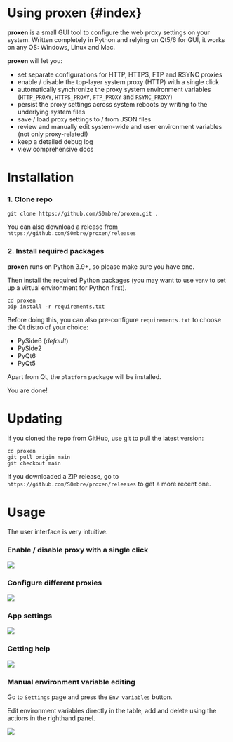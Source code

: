 
# Using proxen {#index}

**proxen** is a small GUI tool to configure the web proxy settings on your system. Written completely in Python and relying on Qt5/6 for GUI, it works on any OS: Windows, Linux and Mac.

**proxen** will let you:
- set separate configurations for HTTP, HTTPS, FTP and RSYNC proxies
- enable / disable the top-layer system proxy (HTTP) with a single click
- automatically synchronize the proxy system environment variables (`HTTP_PROXY`, `HTTPS_PROXY`, `FTP_PROXY` and `RSYNC_PROXY`)
- persist the proxy settings across system reboots by writing to the underlying system files
- save / load proxy settings to / from JSON files
- review and manually edit system-wide and user environment variables (not only proxy-related!)
- keep a detailed debug log
- view comprehensive docs

# Installation

### 1. Clone repo
```
git clone https://github.com/S0mbre/proxen.git .
```

You can also download a release from `https://github.com/S0mbre/proxen/releases`

### 2. Install required packages

**proxen** runs on Python 3.9+, so please make sure you have one.

Then install the required Python packages (you may want to use `venv` to set up a virtual environment for Python first).
```
cd proxen
pip install -r requirements.txt
```

Before doing this, you can also pre-configure `requirements.txt` to choose the Qt distro of your choice: 
- PySide6 (*default*)
- PySide2
- PyQt6
- PyQt5

Apart from Qt, the `platform` package will be installed.

You are done!

# Updating

If you cloned the repo from GitHub, use git to pull the latest version:
```
cd proxen
git pull origin main
git checkout main
```

If you downloaded a ZIP release, go to `https://github.com/S0mbre/proxen/releases` to get a more recent one.

# Usage

The user interface is very intuitive.

### Enable / disable proxy with a single click
![](../../resources/screen_01.png)

### Configure different proxies
![](../../resources/screen_02.png)

### App settings
![](../../resources/screen_03.png)

### Getting help
![](../../resources/screen_04.png)

### Manual environment variable editing

Go to `Settings` page and press the `Env variables` button.

Edit environment variables directly in the table, add and delete using the actions in the righthand panel.

![](../../resources/screen_05.png)
